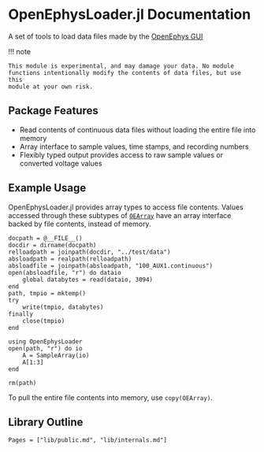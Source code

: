 # OpenEphysLoader.jl Documentation #

A set of tools to load data files made by
the [OpenEphys GUI](http://www.open-ephys.org/gui/)

!!! note
    
    This module is experimental, and may damage your data. No module
    functions intentionally modify the contents of data files, but use this
    module at your own risk.
    
## Package Features

- Read contents of continuous data files without loading the entire file into memory
- Array interface to sample values, time stamps, and recording numbers
- Flexibly typed output provides access to raw sample values or converted voltage values

## Example Usage
OpenEphysLoader.jl provides array types to access file contents. Values accessed
through these subtypes of [`OEArray`](@ref) have an array interface backed by
file contents, instead of memory.

```@setup loader
docpath = @__FILE__()
docdir = dirname(docpath)
relloadpath = joinpath(docdir, "../test/data")
absloadpath = realpath(relloadpath)
absloadfile = joinpath(absloadpath, "100_AUX1.continuous")
open(absloadfile, "r") do dataio
    global databytes = read(dataio, 3094)
end
path, tmpio = mktemp()
try
    write(tmpio, databytes)
finally
    close(tmpio)
end
```

```@example loader
using OpenEphysLoader
open(path, "r") do io
    A = SampleArray(io)
    A[1:3]
end
```

```@setup loader
rm(path)
```

To pull the entire file contents into memory, use `copy(OEArray)`.


## Library Outline

```@contents
Pages = ["lib/public.md", "lib/internals.md"]
```

